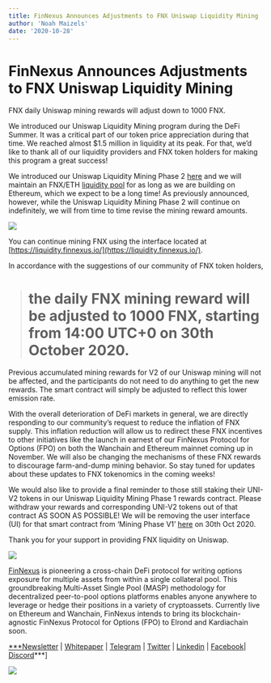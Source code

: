 ```yaml
---
title: FinNexus Announces Adjustments to FNX Uniswap Liquidity Mining
author: 'Noah Maizels'
date: '2020-10-28'
--- 
```


# FinNexus Announces Adjustments to FNX Uniswap Liquidity Mining

FNX daily Uniswap mining rewards will adjust down to 1000 FNX.

We introduced our Uniswap Liquidity Mining program during the DeFi Summer. It was a critical part of our token price appreciation during that time. We reached almost $1.5 million in liquidity at its peak. For that, we’d like to thank all of our liquidity providers and FNX token holders for making this program a great success!

We introduced our Uniswap Liquidity Mining Phase 2 [here](https://medium.com/finnexus/migrating-to-uniswap-liquidity-mining-phase-2-15e98a4e7bc2) and we will maintain an FNX/ETH [liquidity pool](https://info.uniswap.org/token/0xef9cd7882c067686691b6ff49e650b43afbbcc6b) for as long as we are building on Ethereum, which we expect to be a long time! As previously announced, however, while the Uniswap Liquidity Mining Phase 2 will continue on indefinitely, we will from time to time revise the mining reward amounts.

![](https://cdn-images-1.medium.com/max/3508/0*YtolP2e7TrcjxUlZ.jpeg)

You can continue mining FNX using the interface located at [https://liquidity.finnexus.io/](https://liquidity.finnexus.io/).

In accordance with the suggestions of our community of FNX token holders,
> # the daily FNX mining reward will be adjusted to 1000 FNX, starting from 14:00 UTC+0 on 30th October 2020.

Previous accumulated mining rewards for V2 of our Uniswap mining will not be affected, and the participants do not need to do anything to get the new rewards. The smart contract will simply be adjusted to reflect this lower emission rate.

With the overall deterioration of DeFi markets in general, we are directly responding to our community’s request to reduce the inflation of FNX supply. This inflation reduction will allow us to redirect these FNX incentives to other initiatives like the launch in earnest of our FinNexus Protocol for Options (FPO) on both the Wanchain and Ethereum mainnet coming up in November. We will also be changing the mechanisms of these FNX rewards to discourage farm-and-dump mining behavior. So stay tuned for updates about these updates to FNX tokenomics in the coming weeks!

We would also like to provide a final reminder to those still staking their UNI-V2 tokens in our Uniswap Liquidity Mining Phase 1 rewards contract. Please withdraw your rewards and corresponding UNI-V2 tokens out of that contract AS SOON AS POSSIBLE! We will be removing the user interface (UI) for that smart contract from ‘Mining Phase V1’ [here](https://liquidity.finnexus.io/) on 30th Oct 2020.

Thank you for your support in providing FNX liquidity on Uniswap.

![](https://cdn-images-1.medium.com/max/2000/0*Gy1AXQ1F04tdouA5.png)

[FinNexus](http://finnexus.io/) is pioneering a cross-chain DeFi protocol for writing options exposure for multiple assets from within a single collateral pool. This groundbreaking Multi-Asset Single Pool (MASP) methodology for decentralized peer-to-pool options platforms enables anyone anywhere to leverage or hedge their positions in a variety of cryptoassets. Currently live on Ethereum and Wanchain, FinNexus intends to bring its blockchain-agnostic FinNexus Protocol for Options (FPO) to Elrond and Kardiachain soon.

[***Newsletter](https://mailchi.mp/9c15712d2bbf/finnexus-newsletter) | [Whitepaper](https://finnexus.github.io/Pdfs/FinNexus_Whitepaper_en.pdf) | [Telegram](https://t.me/FinNexusOfficial) | [Twitter](https://twitter.com/fin_nexus) | [Linkedin](https://www.linkedin.com/company/finnexus) | [Facebook](https://www.facebook.com/FinNexus)| [Discord](https://discord.com/invite/bCDMHN7)***]

![](https://cdn-images-1.medium.com/max/2000/0*JpHnE71unrLRecRt.png)
